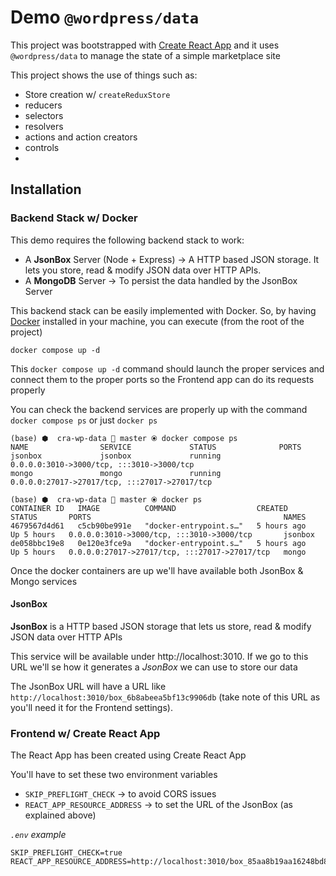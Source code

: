 # Demo `@wordpress/data`

This project was bootstrapped with [Create React App](https://github.com/facebook/create-react-app) and it uses `@wordpress/data` to manage the state of a simple marketplace site 

This project shows the use of things such as:
- Store creation w/ `createReduxStore`
- reducers
- selectors
- resolvers
- actions and action creators
- controls
- 

## Installation 

### Backend Stack w/ Docker

This demo requires the following backend stack to work:
- A **JsonBox** Server (Node + Express) → A HTTP based JSON storage. It lets you store, read & modify JSON data over HTTP APIs.
- A **MongoDB** Server → To persist the data handled by the JsonBox Server 

This backend stack can be easily implemented with Docker. So, by having [Docker](https://www.docker.com/) installed in your machine, you can execute (from the root of the project)

```
docker compose up -d
```


This `docker compose up -d` command should launch the proper services and connect them to the proper ports so the Frontend app can do its requests properly 

You can check the backend services are properly up with the command `docker compose ps` or just `docker ps`

```
(base) ⬢  cra-wp-data  master ⦿ docker compose ps
NAME                SERVICE             STATUS              PORTS
jsonbox             jsonbox             running             0.0.0.0:3010->3000/tcp, :::3010->3000/tcp
mongo               mongo               running             0.0.0.0:27017->27017/tcp, :::27017->27017/tcp
```

```
(base) ⬢  cra-wp-data  master ⦿ docker ps
CONTAINER ID   IMAGE          COMMAND                  CREATED       STATUS       PORTS                                           NAMES
4679567d4d61   c5cb90be991e   "docker-entrypoint.s…"   5 hours ago   Up 5 hours   0.0.0.0:3010->3000/tcp, :::3010->3000/tcp       jsonbox
de058bbc19e8   0e120e3fce9a   "docker-entrypoint.s…"   5 hours ago   Up 5 hours   0.0.0.0:27017->27017/tcp, :::27017->27017/tcp   mongo
```

Once the docker containers are up we'll have available both JsonBox & Mongo services

#### JsonBox

**JsonBox** is a HTTP based JSON storage that lets us store, read & modify JSON data over HTTP APIs

This service will be available under http://localhost:3010. If we go to this URL we'll se how it generates a _JsonBox_ we can use to store our data

The JsonBox URL will have a URL like `http://localhost:3010/box_6b8abeea5bf13c9906db` (take note of this URL as you'll need it for the Frontend settings).


### Frontend w/ Create React App

The React App has been created using Create React App

You'll have to set these two environment variables
- `SKIP_PREFLIGHT_CHECK` → to avoid CORS issues
- `REACT_APP_RESOURCE_ADDRESS` → to set the URL of the JsonBox (as explained above)

_`.env` example_
```
SKIP_PREFLIGHT_CHECK=true
REACT_APP_RESOURCE_ADDRESS=http://localhost:3010/box_85aa8b19aa16248bd8ff
```
